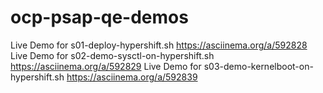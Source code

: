 # ocp-psap-qe-demos
Live Demo for s01-deploy-hypershift.sh
https://asciinema.org/a/592828
Live Demo for s02-demo-sysctl-on-hypershift.sh
https://asciinema.org/a/592829
Live Demo for s03-demo-kernelboot-on-hypershift.sh
https://asciinema.org/a/592839
